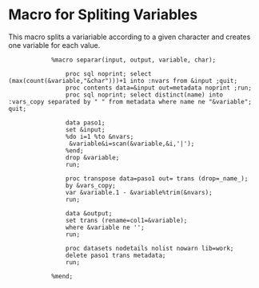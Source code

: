# Macro for Spliting Variables
This macro splits a variariable according to a given character and creates one variable for each value.

                %macro separar(input, output, variable, char);
                
                	proc sql noprint; select (max(count(&variable,"&char")))+1 into :nvars from &input ;quit;
                	proc contents data=&input out=metadata noprint ;run;
                	proc sql noprint; select distinct(name) into :vars_copy separated by " " from metadata where name ne "&variable"; quit;
                
                	data paso1;
                    set &input;
                    %do i=1 %to &nvars;
                     &variable&i=scan(&variable,&i,'|');
                    %end;
                	drop &variable;
                    run;
                
                	proc transpose data=paso1 out= trans (drop=_name_); 
                	by &vars_copy;
                	var &variable.1 - &variable%trim(&nvars);
                	run;
                
                	data &output;
                	set trans (rename=col1=&variable);
                	where &variable ne '';
                	run;
                
                	proc datasets nodetails nolist nowarn lib=work;
                	delete paso1 trans metadata;
                	run;
                
                %mend;
